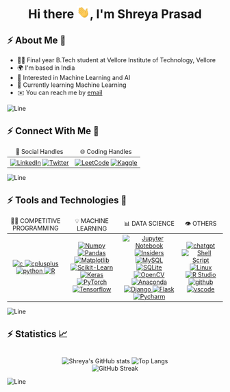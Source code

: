 <h1 align="center">Hi there <img src="https://raw.githubusercontent.com/ABSphreak/ABSphreak/master/gifs/Hi.gif" width="30">, I'm Shreya Prasad</h1>

## :zap: About Me 👧
- 👩‍💻 Final year B.Tech student at Vellore Institute of Technology, Vellore
- 🌍 I'm based in India
- 🚀 Interested in Machine Learning and AI     
- 🧠 Currently learning Machine Learning
- ✉️ You can reach me by [email](mailto:sp12554647@gmail.com)

![Line](https://user-images.githubusercontent.com/85225156/171937799-8fc9e255-9889-4642-9c92-6df85fb86e82.gif)

## :zap: Connect With Me 🤝
<table align="center">
  <thead align="center">
    <tr align="center">
      <td align="center">💌 Social Handles</td>
      <td align="center">🌐 Coding Handles</td>
    </tr>
  </thead>

  <tbody align="center">
    <tr align="center">
      <!-- Social Handles -->
      <td align="center">
        <!-- LinkedIn -->
        <a href="https://www.linkedin.com/in/shreya-prasad-749724230/"><img align="center" src="https://img.shields.io/badge/linkedin-%230077B5.svg?style=for-the-badge&logo=linkedin&logoColor=white" alt="LinkedIn" /></a>
        <!-- X -->
        <a href="https://x.com/prasad_shr37791"><img align="center" src="https://img.shields.io/badge/X-%23000000.svg?style=for-the-badge&logo=X&logoColor=white" alt="Twitter" /></a>
      </td>
      <!-- Coding Handles -->
      <td align="center">
        <!--Leetcode--> 
        <a href="https://leetcode.com/u/sp12554647/"><img align="center" src="https://img.shields.io/badge/LeetCode-000000?style=for-the-badge&logo=LeetCode&logoColor=#d16c06" alt="LeetCode" /></a>
        <!--Kaggle--> 
        <a href="https://www.kaggle.com/shreyaprasad21"><img align="center" src="https://img.shields.io/badge/Kaggle-035a7d?style=for-the-badge&logo=kaggle&logoColor=white" alt="Kaggle" /></a>
      </td>
    </tr>
  </tbody>
</table>

![Line](https://user-images.githubusercontent.com/85225156/171937799-8fc9e255-9889-4642-9c92-6df85fb86e82.gif)

## :zap: Tools and Technologies 🤖
<table align="center">
  <thead align="center">
    <tr align="center">
      <!-- Competitive Programming Skills -->
      <td align="center">👩‍💻 COMPETITIVE PROGRAMMING</td>
      <!-- Data Science Skills -->
      <td align="center">💡 MACHINE LEARNING</td>
      <!-- Web Development Skills -->
      <td align="center">📊 DATA SCIENCE</td>
      <!-- Other Skills -->
      <td align="center">👁️ OTHERS</td>
    </tr>
  </thead>

  <tbody align="center">
    <tr align="center">
      <!-- Competitive Programming Skills -->
      <td align="center">
        <!-- C -->
        <a href="https://www.cprogramming.com/" rel="noreferrer"> <img src="https://img.shields.io/badge/c-%2300599C.svg?style=for-the-badge&logo=c&logoColor=white" alt="c" /> </a>
        <!-- C++ -->
        <a href="https://www.w3schools.com/cpp/" rel="noreferrer"> <img src="https://img.shields.io/badge/c++-%2300599C.svg?style=for-the-badge&logo=c%2B%2B&logoColor=white" alt="cplusplus" /> </a>
        <!-- Python -->
        <a href="https://www.python.org" rel="noreferrer"> <img src="https://img.shields.io/badge/python-3670A0?style=for-the-badge&logo=python&logoColor=ffdd54" alt="python"/> </a>
        <!-- R -->
        <a href="https://www.r-project.org/" rel="noreferrer"> <img src="https://img.shields.io/badge/r-%23276DC3.svg?style=for-the-badge&logo=r&logoColor=white" alt="R"/> </a>
      </td>
      <!-- Machine Learning Skills -->
      <td align="center">
        <!-- Numpy -->
        <a href="https://numpy.org/" rel="noreferrer"> <img src="https://img.shields.io/badge/numpy-%23013243.svg?style=for-the-badge&logo=numpy&logoColor=white" alt="Numpy" /> </a>
        <!-- Pandas -->
        <a href="https://pandas.pydata.org/" rel="noreferrer"> <img src="https://img.shields.io/badge/pandas-%23150458.svg?style=for-the-badge&logo=pandas&logoColor=white" alt="Pandas" /> </a>
        <!-- Matplotlib -->
        <a href="https://matplotlib.org/" rel="noreferrer"> <img src="https://img.shields.io/badge/Matplotlib-%23ffffff.svg?style=for-the-badge&logo=Matplotlib&logoColor=black" alt="Matplotlib" /> </a>
        <!-- Scikit-Learn -->
        <a href="https://scikit-learn.org/stable/" rel="noreferrer"> <img src="https://img.shields.io/badge/scikit--learn-%23F7931E.svg?style=for-the-badge&logo=scikit-learn&logoColor=white" alt="Scikit-Learn" /> </a>
        <!-- Keras -->
        <a href="https://keras.io/" rel="noreferrer"> <img src="https://img.shields.io/badge/Keras-%23D00000.svg?style=for-the-badge&logo=Keras&logoColor=white" alt="Keras" /> </a>
        <!-- PyTorch -->
        <a href="https://pytorch.org/" rel="noreferrer"> <img src="https://img.shields.io/badge/PyTorch-%23EE4C2C.svg?style=for-the-badge&logo=PyTorch&logoColor=white" alt="PyTorch" /> </a>
        <!-- Tensorflow -->
        <a href="https://www.tensorflow.org/" rel="noreferrer"> <img src="https://img.shields.io/badge/TensorFlow-%23FF6F00.svg?style=for-the-badge&logo=TensorFlow&logoColor=white" alt="Tensorflow" /> </a>
      </td>
      <!-- Data Science Skills -->
      <td align="center">
        <!-- Jupyter Notebook -->
        <a href="https://jupyter.org/" rel="noreferrer"> <img src="https://img.shields.io/badge/jupyter-%23FA0F00.svg?style=for-the-badge&logo=jupyter&logoColor=white" alt="Jupyter Notebook" /> </a>
        <!-- Insiders -->
        <a href="https://insiders.vscode.dev/" rel="noreferrer"> <img src="https://img.shields.io/badge/VS%20Code%20Insiders-35b393.svg?style=for-the-badge&logo=visual-studio-code&logoColor=white" alt="Insiders" /> </a>
        <!-- SQL -->
        <a href="https://www.mysql.com/" rel="noreferrer"> <img src="https://img.shields.io/badge/mysql-4479A1.svg?style=for-the-badge&logo=mysql&logoColor=white" alt="MySQL" /> </a>
        <!-- SQLite -->
        <a href="https://www.sqlite.org/" rel="noreferrer"> <img src="https://img.shields.io/badge/sqlite-%2307405e.svg?style=for-the-badge&logo=sqlite&logoColor=white" alt="SQLite" /> </a>
        <!-- OpenCV -->
        <a href="https://opencv.org/" rel="noreferrer"> <img src="https://img.shields.io/badge/opencv-%23white.svg?style=for-the-badge&logo=opencv&logoColor=white" alt="OpenCV" /> </a>
        <!-- Anaconda -->
        <a href="https://www.anaconda.com/" rel="noreferrer"> <img src="https://img.shields.io/badge/Anaconda-%2344A833.svg?style=for-the-badge&logo=anaconda&logoColor=white" alt="Anaconda" /> </a>
        <!-- Django -->
        <a href="https://www.djangoproject.com/" rel="noreferrer"> <img src="https://img.shields.io/badge/django-%23092E20.svg?style=for-the-badge&logo=django&logoColor=white" alt="Django" /> </a>
        <!-- Flask -->
        <a href="https://flask.palletsprojects.com/en/3.0.x/" rel="noreferrer"> <img src="https://img.shields.io/badge/flask-%23000.svg?style=for-the-badge&logo=flask&logoColor=white" alt="Flask" /> </a>
        <!-- Pycharm -->
        <a href="https://www.jetbrains.com/pycharm/" rel="noreferrer"> <img src="https://img.shields.io/badge/pycharm-143?style=for-the-badge&logo=pycharm&logoColor=black&color=black&labelColor=green" alt="Pycharm" /> </a>
      </td>
      <!-- Other Skills -->
      <td align="center">
        <!-- ChatGPT -->
        <a href="https://chat.openai.com/" rel="noreferrer"> <img src="https://img.shields.io/badge/chatGPT-74aa9c?style=for-the-badge&logo=openai&logoColor=white" alt="chatgpt" /> </a>
        <!-- Shell Script -->
        <a href="https://www.shellscript.sh/" rel="noreferrer"> <img src="https://img.shields.io/badge/shell_script-%23121011.svg?style=for-the-badge&logo=gnu-bash&logoColor=white" alt="Shell Script" /> </a>
        <!-- Linux -->
        <a href="https://www.linux.org/" rel="noreferrer"> <img src="https://img.shields.io/badge/Linux-FCC624?style=for-the-badge&logo=linux&logoColor=black" alt="Linux" /> </a>
        <!-- R Studio -->
        <a href="https://posit.co/download/rstudio-desktop/" rel="noreferrer"> <img src="https://img.shields.io/badge/RStudio-4285F4?style=for-the-badge&logo=rstudio&logoColor=white" alt="R Studio" /> </a>
        <!-- GitHub -->
        <a href="https://github.com/" rel="noreferrer"> <img src="https://img.shields.io/badge/github-%23121011.svg?style=for-the-badge&logo=github&logoColor=white" alt="github" /> </a>
        <!-- VSCode -->
        <a href="https://code.visualstudio.com/" rel="noreferrer"> <img src="https://img.shields.io/badge/Visual%20Studio%20Code-0078d7.svg?style=for-the-badge&logo=visual-studio-code&logoColor=white" alt="vscode" /> </a>
      </td>
    </tr>
  </tbody>
</table>

![Line](https://user-images.githubusercontent.com/85225156/171937799-8fc9e255-9889-4642-9c92-6df85fb86e82.gif)

## :zap: Statistics 📈
<br>
<div align="center">
  <img src="https://github-readme-stats.vercel.app/api?username=Shreyaprasad21&show_icons=true&theme=dark&rank_icon=github" alt="Shreya's GitHub stats" style="width: 45%;">
  <img src="https://github-readme-stats.vercel.app/api/top-langs/?username=Shreyaprasad21&layout=compact&theme=dark" alt="Top Langs" style="width: 34%;">
  <br/>
  <img src="https://streak-stats.demolab.com?user=Shreyaprasad21&theme=dark" alt="GitHub Streak" style="width: 50%;">
</div>

![Line](https://user-images.githubusercontent.com/85225156/171937799-8fc9e255-9889-4642-9c92-6df85fb86e82.gif)
